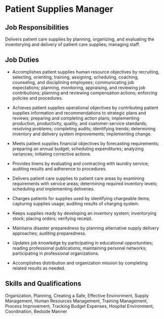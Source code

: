 # Patient Supplies Manager

## Job Responsibilities

Delivers patient care supplies by planning, organizing, and evaluating the inventorying and delivery of patient care supplies; managing staff.

## Job Duties

* Accomplishes patient supplies human resource objectives by recruiting, selecting, orienting, training, assigning, scheduling, coaching, counseling, and disciplining employees; communicating job expectations; planning, monitoring, appraising, and reviewing job contributions; planning and reviewing compensation actions; enforcing policies and procedures.

* Achieves patient supplies operational objectives by contributing patient supplies information and recommendations to strategic plans and reviews; preparing and completing action plans; implementing production, productivity, quality, and customer-service standards; resolving problems; completing audits; identifying trends; determining inventory and delivery system improvements; implementing change.

* Meets patient supplies financial objectives by forecasting requirements; preparing an annual budget; scheduling expenditures; analyzing variances; initiating corrective actions.

* Provides linens by evaluating and contracting with laundry service; auditing results and adherence to procedures.

* Delivers patient care supplies to patient care areas by examining requirements with service areas; determining required inventory levels; scheduling and implementing deliveries.

* Charges patients for supplies used by identifying chargeable items; capturing supplies usage; auditing results of charging system.

* Keeps supplies ready by developing an inventory system; inventorying stock; placing orders; verifying receipt.

* Maintains disaster preparedness by planning alternative supply delivery approaches; auditing preparedness.

* Updates job knowledge by participating in educational opportunities; reading professional publications; maintaining personal networks; participating in professional organizations.

* Accomplishes distribution and organization mission by completing related results as needed.

## Skills and Qualifications

Organization, Planning, Creating a Safe, Effective Environment, Supply Management, Human Resources Management, Training Management, Process Improvement, Tracking Budget Expenses, Hospital Environment, Coordination, Bedside Manner

